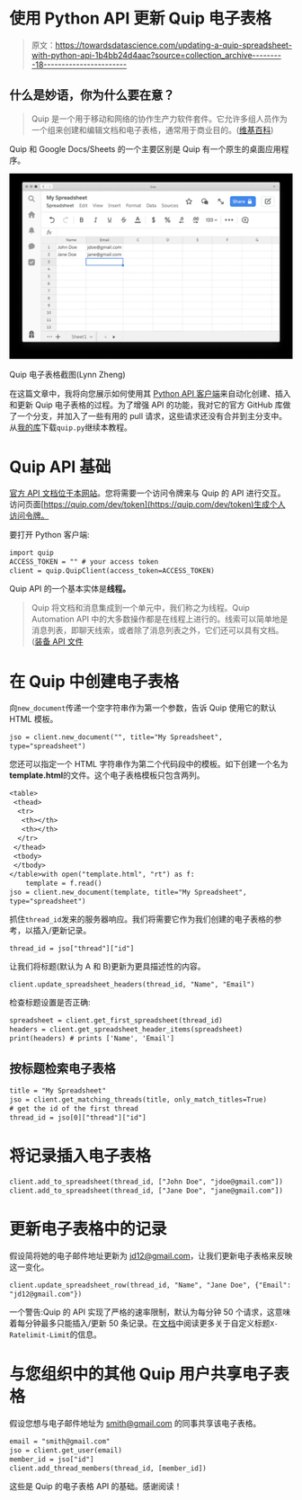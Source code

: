 # 使用 Python API 更新 Quip 电子表格

> 原文：<https://towardsdatascience.com/updating-a-quip-spreadsheet-with-python-api-1b4bb24d4aac?source=collection_archive---------18----------------------->

## 什么是妙语，你为什么要在意？

> Quip 是一个用于移动和网络的协作生产力软件套件。它允许多组人员作为一个组来创建和编辑文档和电子表格，通常用于商业目的。([维基百科](https://en.wikipedia.org/wiki/Quip_(software)))

Quip 和 Google Docs/Sheets 的一个主要区别是 Quip 有一个原生的桌面应用程序。

![](img/8d0886ec84271ca220d702979cf73d35.png)

Quip 电子表格截图(Lynn Zheng)

在这篇文章中，我将向您展示如何使用其 [Python API 客户端](https://github.com/quip/quip-api)来自动化创建、插入和更新 Quip 电子表格的过程。为了增强 API 的功能，我对它的官方 GitHub 库做了一个分支，并加入了一些有用的 pull 请求，这些请求还没有合并到主分支中。从[我的库](https://github.com/RuolinZheng08/quip-api)下载`quip.py`继续本教程。

# Quip API 基础

[官方 API 文档位于本网站](https://quip.com/dev/automation/documentation)。您将需要一个访问令牌来与 Quip 的 API 进行交互。访问页面[https://quip.com/dev/token](https://quip.com/dev/token)生成个人访问令牌。

要打开 Python 客户端:

```
import quip
ACCESS_TOKEN = "" # your access token
client = quip.QuipClient(access_token=ACCESS_TOKEN)
```

Quip API 的一个基本实体是**线程。**

> Quip 将文档和消息集成到一个单元中，我们称之为线程。Quip Automation API 中的大多数操作都是在线程上进行的。线索可以简单地是消息列表，即聊天线索，或者除了消息列表之外，它们还可以具有文档。([装备 API 文件](https://quip.com/dev/automation/documentation#overview)

# 在 Quip 中创建电子表格

向`new_document`传递一个空字符串作为第一个参数，告诉 Quip 使用它的默认 HTML 模板。

```
jso = client.new_document("", title="My Spreadsheet", type="spreadsheet")
```

您还可以指定一个 HTML 字符串作为第二个代码段中的模板。如下创建一个名为**template.html**的文件。这个电子表格模板只包含两列。

```
<table>
 <thead>
  <tr>
   <th></th>
   <th></th>
  </tr>
 </thead>
 <tbody>
 </tbody>
</table>with open("template.html", "rt") as f:
    template = f.read()
jso = client.new_document(template, title="My Spreadsheet", type="spreadsheet")
```

抓住`thread_id`发来的服务器响应。我们将需要它作为我们创建的电子表格的参考，以插入/更新记录。

```
thread_id = jso["thread"]["id"]
```

让我们将标题(默认为 A 和 B)更新为更具描述性的内容。

```
client.update_spreadsheet_headers(thread_id, "Name", "Email")
```

检查标题设置是否正确:

```
spreadsheet = client.get_first_spreadsheet(thread_id)
headers = client.get_spreadsheet_header_items(spreadsheet)
print(headers) # prints ['Name', 'Email']
```

## 按标题检索电子表格

```
title = "My Spreadsheet"
jso = client.get_matching_threads(title, only_match_titles=True)
# get the id of the first thread
thread_id = jso[0]["thread"]["id"]
```

# 将记录插入电子表格

```
client.add_to_spreadsheet(thread_id, ["John Doe", "jdoe@gmail.com"])
client.add_to_spreadsheet(thread_id, ["Jane Doe", "jane@gmail.com"])
```

# 更新电子表格中的记录

假设简将她的电子邮件地址更新为 jd12@gmail.com，让我们更新电子表格来反映这一变化。

```
client.update_spreadsheet_row(thread_id, "Name", "Jane Doe", {"Email": "jd12@gmail.com"})
```

一个警告:Quip 的 API 实现了严格的速率限制，默认为每分钟 50 个请求，这意味着每分钟最多只能插入/更新 50 条记录。在[文档](https://quip.com/dev/automation/documentation#rate-limit)中阅读更多关于自定义标题`X-Ratelimit-Limit`的信息。

# 与您组织中的其他 Quip 用户共享电子表格

假设您想与电子邮件地址为 smith@gmail.com 的同事共享该电子表格。

```
email = "smith@gmail.com"
jso = client.get_user(email)
member_id = jso["id"]
client.add_thread_members(thread_id, [member_id])
```

这些是 Quip 的电子表格 API 的基础。感谢阅读！